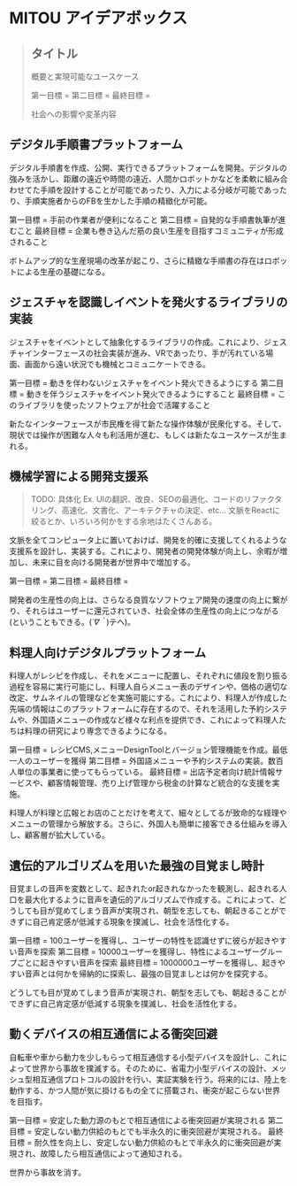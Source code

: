 # MITOU アイデアボックス

> ## タイトル
> 
> 概要と実現可能なユースケース
> 
> 第一目標 = 
> 第二目標 = 
> 最終目標 = 
> 
> 社会への影響や変革内容


##  デジタル手順書プラットフォーム

デジタル手順書を作成、公開、実行できるプラットフォームを開発。デジタルの強みを活かし、距離の遠近や時間の遠近、人間かロボットかなどを柔軟に組み合わせてた手順を設計することが可能であったり、入力による分岐が可能であったり、手順実施者からのFBを生かした手順の精緻化が可能。

第一目標 = 手前の作業者が便利になること
第二目標 = 自発的な手順書執筆が進むこと
最終目標 = 企業も巻き込んだ筋の良い生産を目指すコミュニティが形成されること

ボトムアップ的な生産現場の改革が起こり、さらに精緻な手順書の存在はロボットによる生産の基礎になる。

##  ジェスチャを認識しイベントを発火するライブラリの実装

ジェスチャをイベントとして抽象化するライブラリの作成。これにより、ジェスチャインターフェースの社会実装が進み、VRであったり、手が汚れている場面、画面から遠い状況でも機械とコミュニケートできる。

第一目標 = 動きを伴わないジェスチャをイベント発火できるようにする
第二目標 = 動きを伴うジェスチャをイベント発火できるようにすること
最終目標 = このライブラリを使ったソフトウェアが社会で活躍すること

新たなインターフェースが市民権を得て新たな操作体験が民衆化する。そして、現状では操作が困難な人々も利活用が進む、もしくは新たなユースケースが生まれる。

## 機械学習による開発支援系 

> TODO: 具体化
> Ex. UIの翻訳、改良、SEOの最適化、コードのリファクタリング、高速化、文書化、アーキテクチャの決定、etc...
> 文脈をReactに絞るとか、いろいろ何かをする余地はたくさんある。

文脈を全てコンピュータ上に置いておけば、開発を的確に支援してくれるような支援系を設計し、実装する。これにより、開発者の開発体験が向上し、余暇が増加し、未来に目を向ける開発者が世界中で増加する。

第一目標 = 
第二目標 = 
最終目標 = 

開発者の生産性の向上は、さらなる良質なソフトウェア開発の速度の向上に繋がり、それらはユーザーに還元されていき、社会全体の生産性の向上につながる(ということもできる。(*´∇｀*)テヘ)。

## 料理人向けデジタルプラットフォーム

料理人がレシピを作成し、それをメニューに配置し、それぞれに値段を割り振る過程を容易に実行可能にし、料理人自らメニュー表のデザインや、価格の適切な改定、サムネイルの管理などを実施可能にする。これにより、料理人が作成した先端の情報はこのプラットフォームに存在するので、それを活用した予約システムや、外国語メニューの作成など様々な利点を提供でき、これによって料理人たちは料理の研究により専念できるようになる。

第一目標 = レシピCMS,メニューDesignToolとバージョン管理機能を作成。最低一人のユーザーを獲得
第二目標 = 外国語メニューや予約システムの実装。数百人単位の事業者に使ってもらっている。
最終目標 = 出店予定者向け統計情報サービスや、顧客情報管理、売り上げ管理から税金の計算など統合的な支援を実施。

料理人が料理と広報とお店のことだけを考えて、細々としてるが致命的な経理やメニューの管理から解放する。さらに、外国人も簡単に接客できる仕組みを導入し、顧客層が拡大している。

## 遺伝的アルゴリズムを用いた最強の目覚まし時計

目覚ましの音声を変数として、起きれたor起きれなかったを観測し、起きれる人口を最大化するように音声を遺伝的アルゴリズムで作成する。これによって、どうしても目が覚めてしまう音声が実現され、朝型を志しても、朝起きることができずに自己肯定感が低減する現象を撲滅し、社会を活性化する。

第一目標 = 100ユーザーを獲得し、ユーザーの特性を認識せずに彼らが起きやすい音声を探索
第二目標 = 10000ユーザーを獲得し、特性によるユーザーグループごとに起きやすい音声を探索
最終目標 = 1000000ユーザーを獲得し、起きやすい音声とは何かを帰納的に探索し、最強の目覚ましとは何かを探究する。

どうしても目が覚めてしまう音声が実現され、朝型を志しても、朝起きることができずに自己肯定感が低減する現象を撲滅し、社会を活性化する。

## 動くデバイスの相互通信による衝突回避

自転車や車から動力を少しもらって相互通信する小型デバイスを設計し、これによって世界から事故を撲滅する。そのために、省電力小型デバイスの設計、メッシュ型相互通信プロトコルの設計を行い、実証実験を行う。将来的には、陸上を動作する、かつ人間が気に掛けるもの全てに搭載され、衝突が起こらない世界を目指す。

第一目標 = 安定した動力源のもとで相互通信による衝突回避が実現される
第二目標 = 安定しない動力供給のもとでも半永久的に衝突回避が実現される。
最終目標 = 耐久性を向上し、安定しない動力供給のもとで半永久的に衝突回避が実現され、故障したら相互通信によって通知される。

世界から事故を消す。

## 